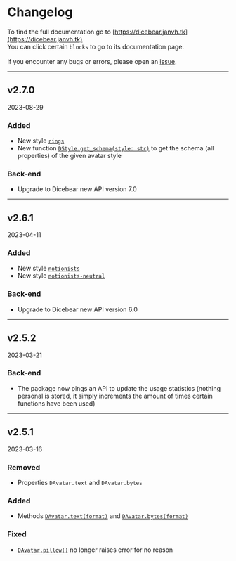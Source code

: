 # Changelog
To find the full documentation go to [https://dicebear.janvh.tk](https://dicebear.janvh.tk) \
You can click certain `blocks` to go to its documentation page. \
\
If you encounter any bugs or errors, please open an [issue](https://github.com/jvherck/dicebear/issues). 


---


## v2.7.0
2023-08-29

### Added
- New style [`rings`](https://dicebear.janvh.tk/start/customization#styles)
- New function [`DStyle.get_schema(style: str)`](https://dicebear.janvh.tk/reference/models#def-get_schema) to get the schema (all properties) of the given avatar style

### Back-end
- Upgrade to Dicebear new API version 7.0


---


## v2.6.1
2023-04-11

### Added
- New style [`notionists`](https://dicebear.janvh.tk/start/customization#styles)
- New style [`notionists-neutral`](https://dicebear.janvh.tk/start/customization#styles)

### Back-end
- Upgrade to Dicebear new API version 6.0


---


## v2.5.2
2023-03-21

### Back-end
- The package now pings an API to update the usage statistics (nothing personal is stored, it simply increments the 
amount of times certain functions have been used)


---


## v2.5.1
2023-03-16

### Removed
- Properties `DAvatar.text` and `DAvatar.bytes`

### Added
- Methods [`DAvatar.text(format)`](https://dicebear.janvh.tk/reference/avatar#def-text) and [`DAvatar.bytes(format)`](https://dicebear.janvh.tk/reference/avatar#def-bytes)

### Fixed
- [`DAvatar.pillow()`](https://dicebear.janvh.tk/reference/avatar#def-pillow) no longer raises error for no reason
